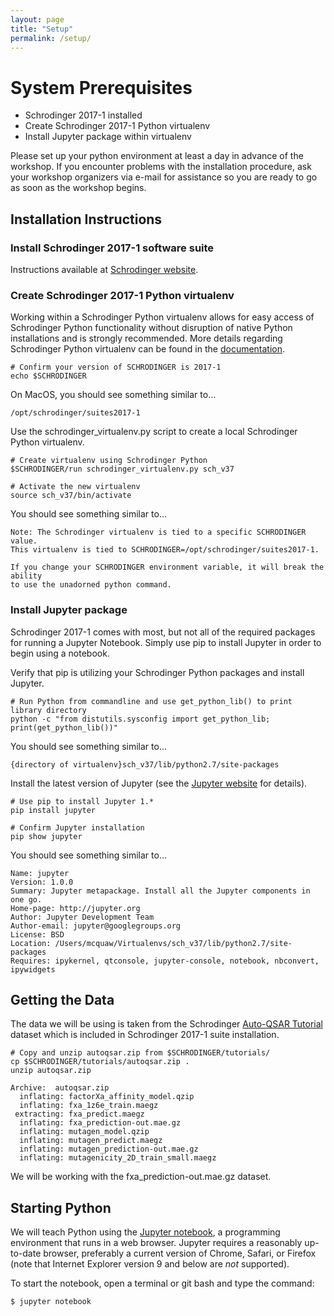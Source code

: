 ```yaml
---
layout: page
title: "Setup"
permalink: /setup/
---
```


# System Prerequisites
* Schrodinger 2017-1 installed
* Create Schrodinger 2017-1 Python virtualenv
* Install Jupyter package within virtualenv

Please set up your python environment at least a day in advance of the workshop.  If you encounter problems with the installation procedure, ask your workshop organizers via e-mail for assistance so you are ready to go as soon as the workshop begins.

## Installation Instructions
### Install Schrodinger 2017-1 software suite
Instructions available at [Schrodinger website][schrodinger-install].

### Create Schrodinger 2017-1 Python virtualenv
Working within a Schrodinger Python virtualenv allows for easy access of Schrodinger Python functionality without disruption of native Python installations and is strongly recommended.  More details regarding Schrodinger Python virtualenv can be found in the [documentation][schrodinger-virtualenv].

~~~
# Confirm your version of SCHRODINGER is 2017-1
echo $SCHRODINGER
~~~

On MacOS, you should see something similar to...

~~~
/opt/schrodinger/suites2017-1
~~~

Use the schrodinger_virtualenv.py script to create a local Schrodinger Python virtualenv.

~~~
# Create virtualenv using Schrodinger Python
$SCHRODINGER/run schrodinger_virtualenv.py sch_v37

# Activate the new virtualenv
source sch_v37/bin/activate
~~~

You should see something similar to...

~~~
Note: The Schrodinger virtualenv is tied to a specific SCHRODINGER value.
This virtualenv is tied to SCHRODINGER=/opt/schrodinger/suites2017-1.

If you change your SCHRODINGER environment variable, it will break the ability
to use the unadorned python command.
~~~

### Install Jupyter package
Schrodinger 2017-1 comes with most, but not all of the required packages for running a Jupyter Notebook.  Simply use pip to install Jupyter in order to begin using a notebook.

Verify that pip is utilizing your Schrodinger Python packages and install Jupyter.

~~~
# Run Python from commandline and use get_python_lib() to print library directory
python -c "from distutils.sysconfig import get_python_lib; print(get_python_lib())"
~~~

You should see something similar to...

~~~
{directory of virtualenv}sch_v37/lib/python2.7/site-packages
~~~

Install the latest version of Jupyter (see the [Jupyter website][jupyter-install] for details).

~~~
# Use pip to install Jupyter 1.* 
pip install jupyter
~~~
    
~~~
# Confirm Jupyter installation
pip show jupyter
~~~
    
You should see something similar to...

~~~
Name: jupyter
Version: 1.0.0
Summary: Jupyter metapackage. Install all the Jupyter components in one go.
Home-page: http://jupyter.org
Author: Jupyter Development Team
Author-email: jupyter@googlegroups.org
License: BSD
Location: /Users/mcquaw/Virtualenvs/sch_v37/lib/python2.7/site-packages
Requires: ipykernel, qtconsole, jupyter-console, notebook, nbconvert, ipywidgets
~~~

## Getting the Data

The data we will be using is taken from the Schrodinger [Auto-QSAR Tutorial][auto-qsar] dataset which is included in Schrodinger 2017-1 suite installation.

~~~
# Copy and unzip autoqsar.zip from $SCHRODINGER/tutorials/
cp $SCHRODINGER/tutorials/autoqsar.zip .
unzip autoqsar.zip

Archive:  autoqsar.zip
  inflating: factorXa_affinity_model.qzip
  inflating: fxa_1z6e_train.maegz
 extracting: fxa_predict.maegz
  inflating: fxa_prediction-out.mae.gz
  inflating: mutagen_model.qzip
  inflating: mutagen_predict.maegz
  inflating: mutagen_prediction-out.mae.gz
  inflating: mutagenicity_2D_train_small.maegz
~~~

We will be working with the fxa_prediction-out.mae.gz dataset.

## Starting Python

We will teach Python using the [Jupyter notebook][jupyter], a programming environment that runs in a web browser. Jupyter requires a reasonably up-to-date browser, preferably a current version of Chrome, Safari, or Firefox (note that Internet Explorer version 9 and below are *not* supported).

To start the notebook, open a terminal or git bash and type the command:

~~~
$ jupyter notebook
~~~

[schrodinger]: https://www.schrodinger.com/downloads/releases
[schrodinger-install]: https://www.schrodinger.com/sites/default/files/s3/mkt/Documentation/2017-1/docs/Documentation.htm#install_guide/install_guideTOC.htm
[schrodinger-virtualenv]: http://content.schrodinger.com/Docs/r2017-1/python_api/intro.html#experimental-environments-with-virtualenv
[jupyter]: http://jupyter.org/
[jupyter-install]: http://jupyter.readthedocs.io/en/latest/install.html#optional-for-experienced-python-developers-installing-jupyter-with-pip
[python]: https://python.org
[auto-qsar]: https://www.schrodinger.com/sites/default/files/s3/mkt/Documentation/2017-1/docs/Documentation.htm#autoqsar_tutorial/autoqsar_tutorial_copying.htm
